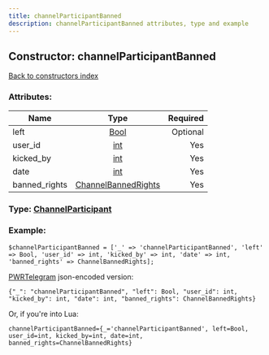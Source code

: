 ```yaml
---
title: channelParticipantBanned
description: channelParticipantBanned attributes, type and example
---
```

## Constructor: channelParticipantBanned  
[Back to constructors index](index.md)



### Attributes:

| Name     |    Type       | Required |
|----------|:-------------:|---------:|
|left|[Bool](../types/Bool.md) | Optional|
|user\_id|[int](../types/int.md) | Yes|
|kicked\_by|[int](../types/int.md) | Yes|
|date|[int](../types/int.md) | Yes|
|banned\_rights|[ChannelBannedRights](../types/ChannelBannedRights.md) | Yes|



### Type: [ChannelParticipant](../types/ChannelParticipant.md)


### Example:

```
$channelParticipantBanned = ['_' => 'channelParticipantBanned', 'left' => Bool, 'user_id' => int, 'kicked_by' => int, 'date' => int, 'banned_rights' => ChannelBannedRights];
```  

[PWRTelegram](https://pwrtelegram.xyz) json-encoded version:

```
{"_": "channelParticipantBanned", "left": Bool, "user_id": int, "kicked_by": int, "date": int, "banned_rights": ChannelBannedRights}
```


Or, if you're into Lua:  


```
channelParticipantBanned={_='channelParticipantBanned', left=Bool, user_id=int, kicked_by=int, date=int, banned_rights=ChannelBannedRights}

```


